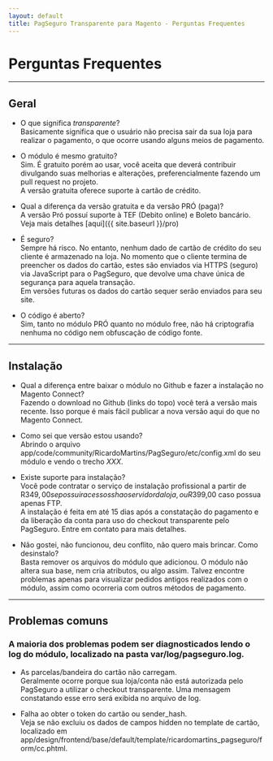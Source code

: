 ```yaml
---
layout: default
title: PagSeguro Transparente para Magento - Perguntas Frequentes
---
```


# Perguntas Frequentes
***

## Geral

* O que significa *transparente*? <br/>
Basicamente significa que o usuário não precisa sair da sua loja para realizar o pagamento, o que ocorre usando alguns meios de pagamento.

* O módulo é mesmo gratuito?<br/>
Sim. É gratuito porém ao usar, você aceita que deverá contribuir divulgando suas melhorias e alterações, preferencialmente fazendo um pull request no projeto.<br/>
A versão gratuita oferece suporte à cartão de crédito.

* Qual a diferença da versão gratuita e da versão PRÓ (paga)? <br/>
A versão Pró possuí suporte à TEF (Debito online) e Boleto bancário. Veja mais detalhes [aqui]({{ site.baseurl }}/pro)

* É seguro? <br/>
Sempre há risco. No entanto, nenhum dado de cartão de crédito do seu cliente é armazenado na loja. No momento que o cliente termina de preencher os dados do cartão, estes são enviados via HTTPS (seguro) via JavaScript para o PagSeguro, que devolve uma chave única de segurança para aquela transação. <br/>
Em versões futuras os dados do cartão sequer serão enviados para seu site.

* O código é aberto?<br/>
Sim, tanto no módulo PRÓ quanto no módulo free, não há criptografia nenhuma no código nem obfuscação de código fonte.

***

## Instalação

* Qual a diferença entre baixar o módulo no Github e fazer a instalação no Magento Connect? <br/>
Fazendo o download no Github (links do topo) você terá a versão mais recente. Isso porque é mais fácil publicar a nova versão aqui do que no Magento Connect.

* Como sei que versão estou usando? <br/>
Abrindo o arquivo app/code/community/RicardoMartins/PagSeguro/etc/config.xml do seu módulo e vendo o trecho *<version>XXX</version>*.

* Existe suporte para instalação? <br/>
Você pode contratar o serviço de instalação profissional a partir de R$349,00 se possuir acesso ssh ao servidor da loja, ou R$399,00 caso possua apenas FTP.<br/>
A instalação é feita em até 15 dias após a constatação do pagamento e da liberação da conta para uso do checkout transparente pelo PagSeguro. Entre em contato para mais detalhes.

* Não gostei, não funcionou, deu conflito, não quero mais brincar. Como desinstalo?</br>
Basta remover os arquivos do módulo que adicionou. O módulo não altera sua base, nem cria atributos, ou algo assim. Talvez encontre problemas apenas para visualizar pedidos antigos realizados com o módulo, assim como ocorreria com outros métodos de pagamento.

***

## Problemas comuns

### A maioria dos problemas podem ser diagnosticados lendo o log do módulo, localizado na pasta var/log/pagseguro.log.

* As parcelas/bandeira do cartão não carregam. <br/>
Geralmente ocorre porque sua loja/conta não está autorizada pelo PagSeguro a utilizar o checkout transparente. Uma mensagem constatando esse erro será exibida no arquivo de log.

* Falha ao obter o token do cartão ou sender_hash.<br/>
Veja se não excluiu os dados de campos hidden no template de cartão, localizado em app/design/frontend/base/default/template/ricardomartins_pagseguro/form/cc.phtml. <br/>


